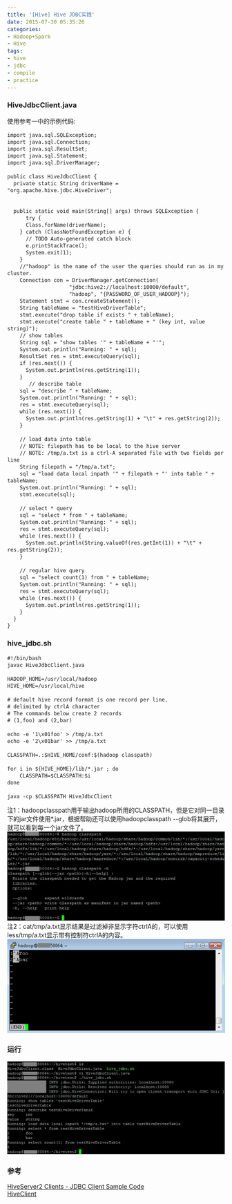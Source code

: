 ```yaml
---
title: '[Hive] Hive JDBC实践'
date: 2015-07-30 05:35:26
categories: 
- Hadoop+Spark
- Hive
tags: 
- hive
- jdbc
- compile
- practice
---
```

### HiveJdbcClient.java

使用参考一中的示例代码:
```
import java.sql.SQLException;
import java.sql.Connection;
import java.sql.ResultSet;
import java.sql.Statement;
import java.sql.DriverManager;
 
public class HiveJdbcClient {
  private static String driverName = "org.apache.hive.jdbc.HiveDriver";
 
  
  public static void main(String[] args) throws SQLException {
      try {
      Class.forName(driverName);
    } catch (ClassNotFoundException e) {
      // TODO Auto-generated catch block
      e.printStackTrace();
      System.exit(1);
    }
    //"hadoop" is the name of the user the queries should run as in my cluster.
    Connection con = DriverManager.getConnection(
                    "jdbc:hive2://localhost:10000/default", 
                    "hadoop", "{PASSWORD_OF_USER_HADOOP}");
    Statement stmt = con.createStatement();
    String tableName = "testHiveDriverTable";
    stmt.execute("drop table if exists " + tableName);
    stmt.execute("create table " + tableName + " (key int, value string)");
    // show tables
    String sql = "show tables '" + tableName + "'";
    System.out.println("Running: " + sql);
    ResultSet res = stmt.executeQuery(sql);
    if (res.next()) {
      System.out.println(res.getString(1));
    }
       // describe table
    sql = "describe " + tableName;
    System.out.println("Running: " + sql);
    res = stmt.executeQuery(sql);
    while (res.next()) {
      System.out.println(res.getString(1) + "\t" + res.getString(2));
    }
 
    // load data into table
    // NOTE: filepath has to be local to the hive server
    // NOTE: /tmp/a.txt is a ctrl-A separated file with two fields per line
    String filepath = "/tmp/a.txt";
    sql = "load data local inpath '" + filepath + "' into table " + tableName;
    System.out.println("Running: " + sql);
    stmt.execute(sql);
 
    // select * query
    sql = "select * from " + tableName;
    System.out.println("Running: " + sql);
    res = stmt.executeQuery(sql);
    while (res.next()) {
      System.out.println(String.valueOf(res.getInt(1)) + "\t" + res.getString(2));
    }
 
    // regular hive query
    sql = "select count(1) from " + tableName;
    System.out.println("Running: " + sql);
    res = stmt.executeQuery(sql);
    while (res.next()) {
      System.out.println(res.getString(1));
    }
  }
}
```

### hive_jdbc.sh

```
#!/bin/bash
javac HiveJdbcClient.java

HADOOP_HOME=/usr/local/hadoop
HIVE_HOME=/usr/local/hive

# default hive record format is one record per line,
# delimited by ctrlA character
# The commands below create 2 records
# (1,foo) and (2,bar)

echo -e '1\x01foo' > /tmp/a.txt
echo -e '2\x01bar' >> /tmp/a.txt

CLASSPATH=.:$HIVE_HOME/conf:$(hadoop classpath)

for i in ${HIVE_HOME}/lib/*.jar ; do
    CLASSPATH=$CLASSPATH:$i
done

java -cp $CLASSPATH HiveJdbcClient
```

注1：hadoopclasspath用于输出hadoop所用的CLASSPATH，但是它对同一目录下的jar文件使用*.jar，根据帮助还可以使用hadoopclasspath --glob将其展开，就可以看到每一个jar文件了。
![[Hive] Hive JDBC实践](/images/2015/7/0026uWfMzy786SHFaDGec.jpg)
注2：cat/tmp/a.txt显示结果是过滤掉非显示字符ctrlA的，可以使用less/tmp/a.txt显示带有控制符ctrlA的内容。
![[Hive] Hive JDBC实践](/images/2015/7/0026uWfMzy787JxXHEdc1.png)

### 运行

![[Hive] Hive JDBC实践](/images/2015/7/0026uWfMzy786S87e8Q64.jpg)

### 参考

[HiveServer2 Clients - JDBC Client Sample Code](https://cwiki.apache.org/confluence/display/Hive/HiveServer2+Clients#HiveServer2Clients-JDBCClientSampleCode)  
[HiveClient](https://cwiki.apache.org/confluence/display/Hive/HiveClient)  